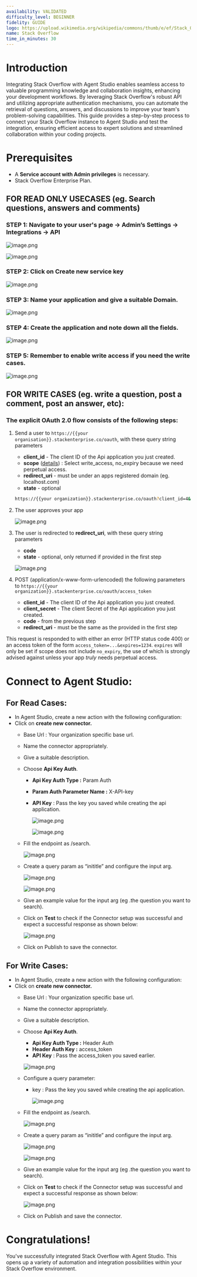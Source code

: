 ```yaml
---
availability: VALIDATED
difficulty_level: BEGINNER
fidelity: GUIDE
logo: https://upload.wikimedia.org/wikipedia/commons/thumb/e/ef/Stack_Overflow_icon.svg/1200px-Stack_Overflow_icon.svg.png
name: Stack Overflow
time_in_minutes: 30
---
```


# **Introduction**

Integrating Stack Overflow with Agent Studio enables seamless access to valuable programming knowledge and collaboration insights, enhancing your development workflows. By leveraging Stack Overflow's robust API and utilizing appropriate authentication mechanisms, you can automate the retrieval of questions, answers, and discussions to improve your team's problem-solving capabilities. This guide provides a step-by-step process to connect your Stack Overflow instance to Agent Studio and test the integration, ensuring efficient access to expert solutions and streamlined collaboration within your coding projects.

# **Prerequisites**

- A **Service account with Admin privileges** is necessary.
- Stack Overflow Enterprise Plan.

## FOR READ ONLY USECASES (eg. Search questions, answers and comments)

### STEP 1:  Navigate to your user's  page → Admin’s Settings → Integrations → API

![image.png](Stack%20Overflow%201d4588d8909f80cd9a5bf1ba2f5a264c/image.png)

![image.png](Stack%20Overflow%201d4588d8909f80cd9a5bf1ba2f5a264c/image%201.png)

### STEP 2: Click on **Create new service key**

![image.png](Stack%20Overflow%201d4588d8909f80cd9a5bf1ba2f5a264c/image%202.png)

### STEP 3: Name your application and give a suitable Domain.

![image.png](Stack%20Overflow%201d4588d8909f80cd9a5bf1ba2f5a264c/image%203.png)

### STEP 4: Create the application and note down all the fields.

![image.png](Stack%20Overflow%201d4588d8909f80cd9a5bf1ba2f5a264c/image%204.png)

### STEP 5: Remember to enable write access if you need the write cases.

![image.png](Stack%20Overflow%201d4588d8909f80cd9a5bf1ba2f5a264c/image%205.png)

## FOR WRITE CASES (eg. write a question, post a comment, post an answer, etc):

### The explicit OAuth 2.0 flow consists of the following steps:

1. Send a user to `https://{{your organisation}}.stackenterprise.co/oauth`, with these query string parameters
    - **client_id** - The client ID of the Api application you just created.
    - **scope** ([details](https://moveworks.stackenterprise.co/api/docs/authentication#scope)) : Select write_access, no_expiry because we need perpetual access.
    - **redirect_uri** - must be under an apps registered domain (eg. localhost.com)
    - **state** - optional
    
    ```bash
    https://{{your organization}}.stackenterprise.co/oauth?client_id=4&scope=write_access,no_expiry&redirect_uri=https://localhost.com
    ```
    
2. The user approves your app
    
    ![image.png](Stack%20Overflow%201d4588d8909f80cd9a5bf1ba2f5a264c/image%206.png)
    
3. The user is redirected to **redirect_uri**, with these query string parameters
    - **code**
    - **state** - optional, only returned if provided in the first step
    
    ![image.png](Stack%20Overflow%201d4588d8909f80cd9a5bf1ba2f5a264c/image%207.png)
    
4. POST (application/x-www-form-urlencoded) the following parameters to `https://{{your organization}}.stackenterprise.co/oauth/access_token`
    - **client_id** - The client ID of the Api application you just created.
    - **client_secret** - The client Secret of the Api application you just created.
    - **code** - from the previous step
    - **redirect_uri** - must be the same as the provided in the first step

This request is responded to with either an error (HTTP status code 400) or an access token of the form `access_token=...&expires=1234`. `expires` will only be set if scope does not include `no_expiry`, the use of which is strongly advised against unless your app *truly* needs perpetual access.

# Connect to Agent Studio:

## For Read Cases:

- In Agent Studio, create a new action with the following configuration:
- Click on **create new connector.**
    - Base Url : Your organization specific base url.
    - Name the connector appropriately.
    - Give a suitable description.
    - Choose **Api Key Auth**.
        - **Api Key Auth Type :** Param Auth
        - **Param Auth Parameter Name :** X-API-key
        - **API Key** : Pass the key you saved while creating the api application.
            
            ![image.png](Stack%20Overflow%201d4588d8909f80cd9a5bf1ba2f5a264c/image%208.png)
            
            ![image.png](Stack%20Overflow%201d4588d8909f80cd9a5bf1ba2f5a264c/image%209.png)
            
    - Fill the endpoint as /search.
        
        ![image.png](Stack%20Overflow%201d4588d8909f80cd9a5bf1ba2f5a264c/image%2010.png)
        
    - Create a query param as “inititle” and configure the input arg.
        
        ![image.png](Stack%20Overflow%201d4588d8909f80cd9a5bf1ba2f5a264c/image%2011.png)
        
        ![image.png](Stack%20Overflow%201d4588d8909f80cd9a5bf1ba2f5a264c/image%2012.png)
        
    - Give an example value for the input arg (eg .the question you want to search).
    - Click on **Test** to check if the Connector setup was successful and expect a successful response as shown below:
        
        ![image.png](Stack%20Overflow%201d4588d8909f80cd9a5bf1ba2f5a264c/image%2013.png)
        
    - Click on Publish to save the connector.

## For Write Cases:

- In Agent Studio, create a new action with the following configuration:
- Click on **create new connector.**
    - Base Url : Your organization specific base url.
    - Name the connector appropriately.
    - Give a suitable description.
    - Choose **Api Key Auth**.
        - **Api Key Auth Type :** Header Auth
        - **Header Auth Key :** access_token
        - **API Key** : Pass the access_token you saved earlier.
        
        ![image.png](Stack%20Overflow%201d4588d8909f80cd9a5bf1ba2f5a264c/image%2014.png)
        
    - Configure a query parameter:
        - key : Pass the key you saved while creating the api application.
            
            ![image.png](Stack%20Overflow%201d4588d8909f80cd9a5bf1ba2f5a264c/image%2015.png)
            
    - Fill the endpoint as /search.
        
        ![image.png](Stack%20Overflow%201d4588d8909f80cd9a5bf1ba2f5a264c/image%2010.png)
        
    - Create a query param as “inititle” and configure the input arg.
        
        ![image.png](Stack%20Overflow%201d4588d8909f80cd9a5bf1ba2f5a264c/image%2011.png)
        
        ![image.png](Stack%20Overflow%201d4588d8909f80cd9a5bf1ba2f5a264c/image%2012.png)
        
    - Give an example value for the input arg (eg .the question you want to search).
    - Click on **Test** to check if the Connector setup was successful and expect a successful response as shown below:
        
        ![image.png](Stack%20Overflow%201d4588d8909f80cd9a5bf1ba2f5a264c/image%2016.png)
        
    - Click on Publish and save the connector.

# Congratulations!

You've successfully integrated Stack Overflow with Agent Studio. This opens up a variety of automation and integration possibilities within your Stack Overflow environment.